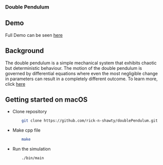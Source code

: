 ### Double Pendulum 

## Demo 
Full Demo can be seen [here](https://youtu.be/EunSZBUEFGY)

## Background 
The double pendulum is a simple mechanical system that exhibits chaotic but deterministic behaviour. The motion of the double pendulum is governed by differential equations where even the most negligible change in parameters can result in a completely different outcome. 
To learn more, click [here](https://www.myphysicslab.com/pendulum/double-pendulum-en.html) 


## Getting started on macOS

- Clone repository 

    ``` sh 
        git clone https://github.com/rick-n-shawty/doublePendulum.git
    ```
- Make cpp file 
    ``` sh
        make  
    ``` 
- Run the simulation 
    ``` sh
        ./bin/main
    ```


